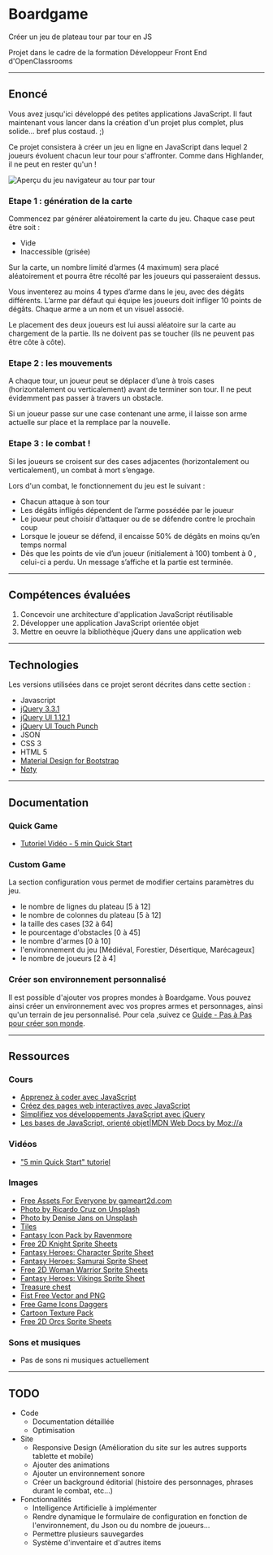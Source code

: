 # Boardgame
Créer un jeu de plateau tour par tour en JS

Projet dans le cadre de la formation Développeur Front End d'OpenClassrooms

----
## Enoncé
Vous avez jusqu'ici développé des petites applications JavaScript. Il faut maintenant vous lancer dans la création d'un projet plus complet, plus solide... bref plus costaud. ;)

Ce projet consistera à créer un jeu en ligne en JavaScript dans lequel 2 joueurs évoluent chacun leur tour pour s'affronter. Comme dans Highlander, il ne peut en rester qu'un !


![Aperçu du jeu navigateur au tour par tour](https://sdz-upload.s3.amazonaws.com/prod/upload/apercu15.png)

### Etape 1 : génération de la carte
Commencez par générer aléatoirement la carte du jeu. Chaque case peut être soit :

* Vide
* Inaccessible (grisée)

Sur la carte, un nombre limité d’armes (4 maximum) sera placé aléatoirement et pourra être récolté par les joueurs qui passeraient dessus.

Vous inventerez au moins 4 types d’arme dans le jeu, avec des dégâts différents. L’arme par défaut qui équipe les joueurs doit infliger 10 points de dégâts. Chaque arme a un nom et un visuel associé.

Le placement des deux joueurs est lui aussi aléatoire sur la carte au chargement de la partie. 
Ils ne doivent pas se toucher (ils ne peuvent pas être côte à côte).

### Etape 2 : les mouvements

A chaque tour, un joueur peut se déplacer d’une à trois cases (horizontalement ou verticalement) avant de terminer son tour. 
Il ne peut évidemment pas passer à travers un obstacle.

Si un joueur passe sur une case contenant une arme, il laisse son arme actuelle sur place et la remplace par la nouvelle.

### Etape 3 : le combat !

Si les joueurs se croisent sur des cases adjacentes (horizontalement ou verticalement), un combat à mort s’engage.

Lors d'un combat, le fonctionnement du jeu est le suivant :

* Chacun attaque à son tour
* Les dégâts infligés dépendent de l’arme possédée par le joueur
* Le joueur peut choisir d’attaquer ou de se défendre contre le prochain coup
* Lorsque le joueur se défend, il encaisse 50% de dégâts en moins qu’en temps normal
* Dès que les points de vie d’un joueur (initialement à 100) tombent à 0 , celui-ci a perdu. Un message s’affiche et la partie est terminée.

----
## Compétences évaluées

1. Concevoir une architecture d'application JavaScript réutilisable
2. Développer une application JavaScript orientée objet
3. Mettre en oeuvre la bibliothèque jQuery dans une application web

----
## Technologies

Les versions utilisées dans ce projet seront décrites dans cette section :

* Javascript
* [jQuery 3.3.1](https://jquery.com/)
* [jQuery UI 1.12.1](https://jqueryui.com/)
* [jQuery UI Touch Punch](http://touchpunch.furf.com/)
* JSON
* CSS 3
* HTML 5
* [Material Design for Bootstrap](https://mdbootstrap.com/)
* [Noty](https://ned.im/noty/#/)

----
## Documentation

### Quick Game 

* [Tutoriel Vidéo - 5 min Quick Start]()

### Custom Game

La section configuration vous permet de modifier certains paramètres du jeu.

* le nombre de lignes du plateau [5 à 12]
* le nombre de colonnes du plateau [5 à 12]
* la taille des cases [32 à 64]
* le pourcentage d'obstacles [0 à 45]
* le nombre d'armes [0 à 10]
* l'environnement du jeu [Médiéval, Forestier, Désertique, Marécageux]
* le nombre de joueurs [2 à 4]

### Créer son environnement personnalisé

Il est possible d'ajouter vos propres mondes à Boardgame.
Vous pouvez ainsi créer un environnement avec vos propres armes et personnages, ainsi qu'un terrain de jeu personnalisé.
Pour cela ,suivez ce [Guide - Pas à Pas pour créer son monde](https://emeric.hochart.info/boardgame/how_to_create_your_own_world.pdf). 

----
## Ressources

### Cours

* [Apprenez à coder avec JavaScript](https://openclassrooms.com/fr/courses/2984401-apprenez-a-coder-avec-javascript)
* [Créez des pages web interactives avec JavaScript](https://openclassrooms.com/fr/courses/3306901-creez-des-pages-web-interactives-avec-javascript)
* [Simplifiez vos développements JavaScript avec jQuery](https://openclassrooms.com/fr/courses/1631636-simplifiez-vos-developpements-javascript-avec-jquery)
* [Les bases de JavaScript, orienté objet|MDN Web Docs by Moz://a](https://developer.mozilla.org/fr/docs/Learn/JavaScript/Objects/Basics)

### Vidéos

* ["5 min Quick Start" tutoriel](https://www.youtube.com/watch?v=6I-il-HaSsY&feature=youtu.be)

### Images

* [Free Assets For Everyone by gameart2d.com](https://www.gameart2d.com/freebies.html)
* [Photo by Ricardo Cruz on Unsplash](https://unsplash.com/photos/DCqvWkXF74Q)
* [Photo by Denise Jans on Unsplash](https://unsplash.com/photos/4UZBd5Zw56U)
* [Tiles](https://inscope.itch.io/)
* [Fantasy Icon Pack by Ravenmore](https://ravenmore.itch.io/fantasy-icon-pack)
* [Free 2D Knight Sprite Sheets](https://free-game-assets.itch.io/free-2d-knight-sprite-sheets)
* [Fantasy Heroes: Character Sprite Sheet](https://ragewortt.itch.io/fantasy-heroes-character-sprites)
* [Fantasy Heroes: Samurai Sprite Sheet](https://ragewortt.itch.io/fantasy-heroes-samurai-sprite-sheet)
* [Free 2D Woman Warrior Sprite Sheets](https://free-game-assets.itch.io/free-2d-woman-warrior-sprite-sheets)
* [Fantasy Heroes: Vikings Sprite Sheet](https://ragewortt.itch.io/fantasy-heroes-vikings-sprite-sheet)
* [Treasure chest](https://pngtree.com/freepng/treasure-chest_3450007.html)
* [Fist Free Vector and PNG](https://pngtree.com/freepng/fist_669076.html)
* [Free Game Icons Daggers](https://free-game-assets.itch.io/free-game-icons-daggers)
* [Cartoon Texture Pack](https://slurpcanon.itch.io/cartoon-texture-pack)
* [Free 2D Orcs Sprite Sheets](https://free-game-assets.itch.io/free-2d-orcs-sprite-sheets)

### Sons et musiques

* Pas de sons ni musiques actuellement

----
## TODO

* Code
    * Documentation détaillée
    * Optimisation
* Site
    * Responsive Design (Amélioration du site sur les autres supports tablette et mobile)
    * Ajouter des animations
    * Ajouter un environnement sonore
    * Créer un background éditorial (histoire des personnages, phrases durant le combat, etc...)
* Fonctionnalités
    * Intelligence Artificielle à implémenter
    * Rendre dynamique le formulaire de configuration en fonction de l'environnement, du Json ou du nombre de joueurs...
    * Permettre plusieurs sauvegardes
    * Système d'inventaire et d'autres items